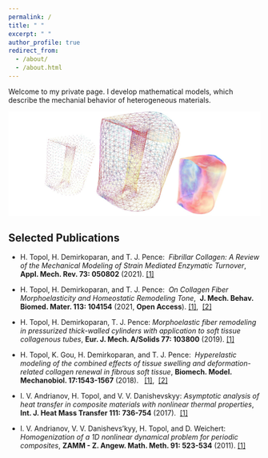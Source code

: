 ```yaml
---
permalink: /
title: " "
excerpt: " "
author_profile: true
redirect_from: 
  - /about/
  - /about.html
---
```




Welcome to my private page. I develop mathematical models, which describe the mechanial behavior of heterogeneous materials.

![Cervix](/images/Cervix2.png)

## Selected Publications 


* H. Topol, H. Demirkoparan, and T. J. Pence: 
 _Fibrillar Collagen: A Review of the Mechanical Modeling of Strain Mediated Enzymatic Turnover_, 
**Appl. Mech. Rev. 73: 050802** (2021). [[1]](https://doi.org/10.1115/1.4052752)<br/>

* H. Topol, H. Demirkoparan, and T. J. Pence:
 _On Collagen Fiber Morphoelasticity and Homeostatic Remodeling Tone_,
 **J. Mech. Behav. Biomed. Mater. 113: 104154** (2021, **Open Access**). [[1]](https://doi.org/10.1016/j.jmbbm.2020.104154),  [[2]](https://pubmed.ncbi.nlm.nih.gov/33158790/)

* H. Topol, H. Demirkoparan, T. J. Pence:
_Morphoelastic fiber remodeling in pressurized thick-walled cylinders with application to soft tissue collagenous tubes_,
**Eur. J. Mech. A/Solids 77: 103800** (2019).
[[1]](https://doi.org/10.1016/j.euromechsol.2019.103800)

* H. Topol, K. Gou, H. Demirkoparan, and T. J. Pence:
 _Hyperelastic modeling of the combined effects of tissue swelling and deformation-related collagen renewal in fibrous soft tissue_,
**Biomech. Model. Mechanobiol. 17:1543-1567** (2018).
  [[1]](https://doi.org/10.1007/s10237-018-1043-6),  [[2]](https://pubmed.ncbi.nlm.nih.gov/29931486/)<br/>

* I. V. Andrianov, H. Topol, and V. V. Danishevskyy:
_Asymptotic analysis of heat transfer in composite materials with nonlinear thermal properties_,
**Int. J. Heat Mass Transfer 111: 736-754** (2017).
 [[1]](https://doi.org/10.1016/j.ijheatmasstransfer.2017.03.124)<br/> 

* I. V. Andrianov, V. V. Danishevs’kyy, H. Topol, and D. Weichert:
_Homogenization of a 1D nonlinear dynamical problem for periodic composites_,
**ZAMM - Z. Angew. Math. Meth. 91: 523-534** (2011). 
[[1]](https://doi.org/10.1002/zamm.201000176)<br/> <br/> 
